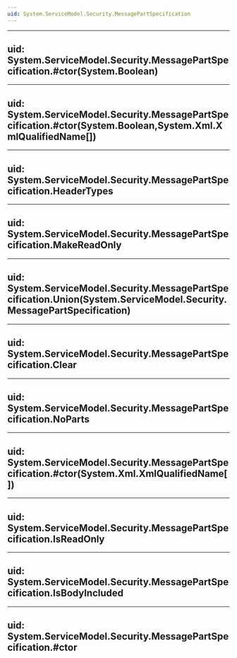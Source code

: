 ```yaml
---
uid: System.ServiceModel.Security.MessagePartSpecification
---
```


---
uid: System.ServiceModel.Security.MessagePartSpecification.#ctor(System.Boolean)
---

---
uid: System.ServiceModel.Security.MessagePartSpecification.#ctor(System.Boolean,System.Xml.XmlQualifiedName[])
---

---
uid: System.ServiceModel.Security.MessagePartSpecification.HeaderTypes
---

---
uid: System.ServiceModel.Security.MessagePartSpecification.MakeReadOnly
---

---
uid: System.ServiceModel.Security.MessagePartSpecification.Union(System.ServiceModel.Security.MessagePartSpecification)
---

---
uid: System.ServiceModel.Security.MessagePartSpecification.Clear
---

---
uid: System.ServiceModel.Security.MessagePartSpecification.NoParts
---

---
uid: System.ServiceModel.Security.MessagePartSpecification.#ctor(System.Xml.XmlQualifiedName[])
---

---
uid: System.ServiceModel.Security.MessagePartSpecification.IsReadOnly
---

---
uid: System.ServiceModel.Security.MessagePartSpecification.IsBodyIncluded
---

---
uid: System.ServiceModel.Security.MessagePartSpecification.#ctor
---
